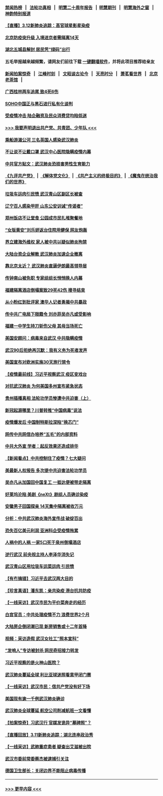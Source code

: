 #### [禁闻热榜](热点新闻.md?=0)  &nbsp;&nbsp;|&nbsp;&nbsp; [法轮功真相](https://github.com/gfw-breaker/truth/blob/master/README.md?=0) &nbsp;&nbsp;|&nbsp;&nbsp; [明慧二十周年报告](https://github.com/gfw-breaker/mh-reports/blob/master/README.md?=0) &nbsp;&nbsp;|&nbsp;&nbsp;[明慧期刊](https://github.com/gfw-breaker/mh-qikan) &nbsp;&nbsp;|&nbsp;&nbsp; [明慧海外之窗](https://github.com/gfw-breaker/mh-news/blob/master/README.md?=0) &nbsp;&nbsp;|&nbsp;&nbsp; [神韵特别报道](https://github.com/gfw-breaker/mh-news/blob/master/shenyun.md?=0)
#### [【直播】3.12新肺炎追踪：高官球星影星染疫](../pages/nsc413/n11935368.md?t=03122131) 
#### [北京防疫突升级 入境进京者需隔离14天](../pages/nsc413/n11935042.md?t=03122131) 
#### [湖北五城县解封 居民凭“绿码”出行](../pages/nsc413/n11935249.md?t=03122131) 
#### 五毛举报越来越频繁，请网友们前往下载 [一键翻墙软件](https://github.com/gfw-breaker/ssr-accounts)，并将此项目推荐给亲友
#### [新闻拍案惊奇](https://github.com/gfw-breaker/banned-news/blob/master/pages/link4.md) &nbsp;&nbsp;|&nbsp;&nbsp; [江峰时刻](https://github.com/gfw-breaker/banned-news/blob/master/pages/link4.md) &nbsp;&nbsp;|&nbsp;&nbsp; [文昭谈古论今](https://github.com/gfw-breaker/banned-news/blob/master/pages/link4.md) &nbsp;&nbsp;|&nbsp;&nbsp; [天亮时分](https://github.com/gfw-breaker/banned-news/blob/master/pages/link4.md) &nbsp;&nbsp;|&nbsp;&nbsp; [萧茗看世界](https://github.com/gfw-breaker/banned-news/blob/master/pages/link4.md) &nbsp;&nbsp;|&nbsp;&nbsp; [北京老茶馆](https://github.com/gfw-breaker/banned-news/blob/master/pages/link4.md) &nbsp;&nbsp;|&nbsp;&nbsp; 
#### [广西桂林两车追尾 致4死6伤](../pages/nsc413/n11935065.md?t=03122131) 
#### [SOHO中国正与黑石进行私有化谈判](../pages/nsc413/n11934453.md?t=03122131) 
#### [受疫情冲击 陆企融资及民众消费贷均陷低迷](../pages/nsc413/n11933676.md?t=03122131) 
#### [>>> 我要声明退出共产党、共青团、少年队 <<<](https://github.com/begood0513/goodnews/blob/master/quit/letter.md) 
#### [乘船游湄公河 三名英国人感染武汉肺炎](../pages/nsc413/n11935074.md?t=03122131) 
#### [不让说不让戴口罩 武汉中心医院隐瞒疫情内幕](../pages/nsc413/n11934980.md?t=03122131) 
#### [中共官方贴文：武汉肺炎恐损害男性生育能力](../pages/nsc413/n11934952.md?t=03122131) 
#### [《九评共产党》](https://github.com/begood0513/9ping.md/blob/master/README.md) &nbsp;|&nbsp; [《解体党文化》](../../../../jtdwh.md/blob/master/README.md)  &nbsp;|&nbsp; [《共产主义的终极目的》](../../../../gczydzjmd.md/blob/master/README.md) &nbsp;|&nbsp; [《魔鬼在统治我们的世界》](../../../../mgztzwmdsj.md/blob/master/README.md) 
#### [垃圾车运肉引民愤 武汉青山区副区长被查](../pages/nsc413/n11934472.md?t=03122131) 
#### [辽宁百人感染甲肝 山东公安训诫“传谣者”](../pages/nsc413/n11934308.md?t=03122131) 
#### [郑州饭店不让堂食 公园成市民扎堆聚餐地](../pages/nsc413/n11935014.md?t=03122131) 
#### [“女版黄安”刘乐妍返台住院用健保 网友炮轰](../pages/nsc413/n11934318.md?t=03122131) 
#### [界立建海外维权 家人被中共以疑似肺炎拘禁](../pages/nsc413/n11933606.md?t=03122131) 
#### [大陆台资企业解散 武汉肺炎加速企业撤离](../pages/nsc413/n11934248.md?t=03122131) 
#### [靠北京太近？ 武汉肺炎直逼伊朗最高领导层](../pages/nsc413/n11933475.md?t=03122131) 
#### [传钟南山被免职 专家组组长悄悄换人内幕](../pages/nsc413/n11934088.md?t=03122131) 
#### [福建隔离酒店倒塌案致29死42伤 搜寻结束](../pages/nsc413/n11934195.md?t=03122131) 
#### [从小粉红到批评家 澳华人记者勇揭中共暴政](../pages/nsc413/n11931884.md?t=03122131) 
#### [传中共广电局下限籍令 刘亦菲吴亦凡或受影响](../pages/nsc413/n11933566.md?t=03122131) 
#### [福建一中学生持刀斩伤父母 其母当场死亡](../pages/nsc413/n11934127.md?t=03122131) 
#### [美国安顾问：病毒来自武汉 中共隐瞒疫情](../pages/nsc413/n11934168.md?t=03122131) 
#### [武汉90后拒绝再沉默：我有义务为死者发声](../pages/nsc413/n11934044.md?t=03122131) 
#### [美国宣布对欧洲实施30天旅行禁令](../pages/nsc413/n11933815.md?t=03122131) 
#### [【疫情最前线】习近平视察武汉 疫区变戏台](../pages/nsc413/n11933377.md?t=03122131) 
#### [对抗武汉肺炎 为何美国多州宣布紧急状态](../pages/nsc413/n11933167.md?t=03122131) 
#### [贵州插播真相 法轮功学员惨遭中共迫害（上）](../pages/nsc413/n11932683.md?t=03122131) 
#### [新冠起源哪里？川普转推“中国病毒”说法](../pages/nsc413/n11933596.md?t=03122131) 
#### [疫情爆发后 中国制特斯拉深陷“换芯门”](../pages/nsc413/n11933540.md?t=03122131) 
#### [网传中共网信办培养“五毛”的内部资料](../pages/nsc413/n11933520.md?t=03122131) 
#### [中共大外宣 学者：起反效果还造成排华](../pages/nsc413/n11931840.md?t=03122131) 
#### [【新闻看点】中共控制住了疫情？七大疑问](../pages/nsc413/n11933407.md?t=03122131) 
#### [美最新人权报告 多次提中共迫害法轮功学员](../pages/nsc413/n11933487.md?t=03122131) 
#### [吴亦凡从加国回中国复工 一抵达便被带走隔离](../pages/nsc413/n11933325.md?t=03122131) 
#### [好莱坞沦陷 美剧《neXt》剧组人员确诊染疫](../pages/nsc413/n11933113.md?t=03122131) 
#### [安徽男子回国探亲 14天集中隔离被收万元](../pages/nsc413/n11933450.md?t=03122131) 
#### [分析：中共武汉肺炎海外宣传战 破绽百出](../pages/nsc413/n11933338.md?t=03122131) 
#### [恐失百亿美元利润 亚洲科企受疫情拖累](../pages/nsc413/n11933283.md?t=03122131) 
#### [人祸中的人祸 一家5口死于泉州倒塌酒店](../pages/nsc413/n11933264.md?t=03122131) 
#### [逆行武汉 前央视主持人李泽华消失记](../pages/nsc413/n11933290.md?t=03122131) 
#### [武汉青山区用垃圾车运菜运肉 引民愤](../pages/nsc413/n11933129.md?t=03122131) 
#### [【有冇搞错】习近平去武汉两大目的](../pages/nsc413/n11933210.md?t=03122131) 
#### [【珍言真语】潘东凯：亲共染疫 港台抗共防疫](../pages/nsc413/n11933162.md?t=03122131) 
#### [【一线采访】武汉市民为平价菜奔走的经历](../pages/nsc413/n11932822.md?t=03122131) 
#### [白宫官员：中共处理疫情不力 浪费世界2个月](../pages/nsc413/n11932744.md?t=03122131) 
#### [大陆房企倒闭潮已现 新房销售或十二年首降](../pages/nsc413/n11932820.md?t=03122131) 
#### [视频：采访造假 武汉女社工“照本宣科”](../pages/nsc413/n11932345.md?t=03122131) 
#### [“发哨人”专访被封杀 网民奇招接力转发](../pages/nsc413/n11932830.md?t=03122131) 
#### [习近平视察的是火神山医院？](../pages/nsc413/n11932762.md?t=03122131) 
#### [武汉肺炎蔓延全球 利比亚球迷照看意甲闭门赛](../pages/nsc413/n11932771.md?t=03122131) 
#### [【一线采访】武汉市民：信共产党没有好下场](../pages/nsc413/n11932623.md?t=03122131) 
#### [美国现有逾一千例武汉肺炎确诊](../pages/nsc413/n11932451.md?t=03122131) 
#### [武汉肺炎全球蔓延 航空公司削减航班一文看懂](../pages/nsc413/n11927605.md?t=03122131) 
#### [【拍案惊奇】习武汉行 官媒发诡异“墓碑照”？](../pages/nsc413/n11931609.md?t=03122131) 
#### [【直播回放】3.11新肺炎追踪：湖北连串政治秀](../pages/nsc413/n11932373.md?t=03122131) 
#### [【一线采访】武肺重症患者 疑查出艾滋被出院](../pages/nsc413/n11932361.md?t=03122131) 
#### [武汉市委前常委蔡杰被逮捕引关注](../pages/nsc413/n11932281.md?t=03122131) 
#### [德国卫生部长：关闭边界不能阻止病毒传播](../pages/nsc413/n11932205.md?t=03122131) 

----
#### [ >>> 更早内容 <<< ](../indexes/nsc413-earlier.md)
